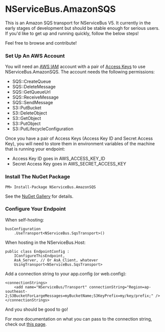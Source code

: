 NServiceBus.AmazonSQS
===============

This is an Amazon SQS transport for NServiceBus V5. It currently in the early stages of development but should be stable enough for serious users. If you'd like to get up and running quickly, follow the below steps!

Feel free to browse and contribute!

### Set Up An AWS Account
You will need an [AWS IAM](http://docs.aws.amazon.com/IAM/latest/UserGuide/IAM_Introduction.html) account with a pair of [Access Keys](http://docs.aws.amazon.com/AWSSimpleQueueService/latest/SQSGettingStartedGuide/AWSCredentials.html) to use NServiceBus.AmazonSQS. 
The account needs the following permissions:
* SQS::CreateQueue
* SQS::DeleteMessage
* SQS::GetQueueUrl
* SQS::ReceiveMessage
* SQS::SendMessage
* S3::PutBucket
* S3::DeleteObject
* S3::GetObject
* S3::PutObject
* S3::PutLifecycleConfiguration

Once you have a pair of Access Keys (Access Key ID and Secret Access Key), you will need to store them in environment variables of the machine that is running your endpoint:
* Access Key ID goes in AWS_ACCESS_KEY_ID 
* Secret Access Key goes in AWS_SECRET_ACCESS_KEY

### Install The NuGet Package

    PM> Install-Package NServiceBus.AmazonSQS

See the [NuGet Gallery](https://www.nuget.org/packages/NServiceBus.AmazonSQS) for details. 

### Configure Your Endpoint
When self-hosting:

    busConfiguration
        .UseTransport<NServiceBus.SqsTransport>()

When hosting in the NServiceBus.Host: 

    public class EndpointConfig : 
        IConfigureThisEndpoint, 
        AsA_Server, // Or AsA_Client, whatever
        UsingTransport<NServiceBus.SqsTransport>

Add a connection string to your app.config (or web.config):

    <connectionStrings>
        <add name="NServiceBus/Transport" connectionString="Region=ap-southeast-2;S3BucketForLargeMessages=myBucketName;S3KeyPrefix=my/key/prefix;" />
    </connectionStrings>

And you should be good to go!

For more documentation on what you can pass to the connection string, check out [this page](https://github.com/ahofman/NServiceBus.AmazonSQS/wiki/Configuration-Options).

